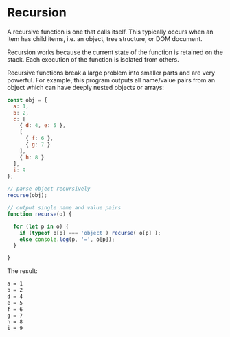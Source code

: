 # Recursion

A recursive function is one that calls itself. This typically occurs when an item has child items, i.e. an object, tree structure, or DOM document.

Recursion works because the current state of the function is retained on the stack. Each execution of the function is isolated from others.

Recursive functions break a large problem into smaller parts and are very powerful. For example, this program outputs all name/value pairs from an object which can have deeply nested objects or arrays:

```js
const obj = {
  a: 1,
  b: 2,
  c: [
    { d: 4, e: 5 },
    [
      { f: 6 },
      { g: 7 }
    ],
    { h: 8 }
  ],
  i: 9
};

// parse object recursively
recurse(obj);

// output single name and value pairs
function recurse(o) {

  for (let p in o) {
    if (typeof o[p] === 'object') recurse( o[p] );
    else console.log(p, '=', o[p]);
  }

}
```

The result:

```bash
a = 1
b = 2
d = 4
e = 5
f = 6
g = 7
h = 8
i = 9
```
